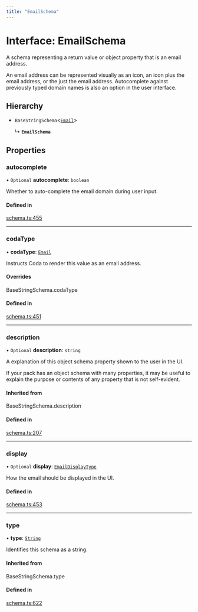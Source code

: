 ```yaml
---
title: "EmailSchema"
---
```

# Interface: EmailSchema

A schema representing a return value or object property that is an email address.

An email address can be represented visually as an icon, an icon plus the email address, or
the just the email address.  Autocomplete against previously typed domain names is
also an option in the user interface.

## Hierarchy

- `BaseStringSchema`<[`Email`](../enums/ValueHintType.md#email)\>

  ↳ **`EmailSchema`**

## Properties

### autocomplete

• `Optional` **autocomplete**: `boolean`

Whether to auto-complete the email domain during user input.

#### Defined in

[schema.ts:455](https://github.com/coda/packs-sdk/blob/main/schema.ts#L455)

___

### codaType

• **codaType**: [`Email`](../enums/ValueHintType.md#email)

Instructs Coda to render this value as an email address.

#### Overrides

BaseStringSchema.codaType

#### Defined in

[schema.ts:451](https://github.com/coda/packs-sdk/blob/main/schema.ts#L451)

___

### description

• `Optional` **description**: `string`

A explanation of this object schema property shown to the user in the UI.

If your pack has an object schema with many properties, it may be useful to
explain the purpose or contents of any property that is not self-evident.

#### Inherited from

BaseStringSchema.description

#### Defined in

[schema.ts:207](https://github.com/coda/packs-sdk/blob/main/schema.ts#L207)

___

### display

• `Optional` **display**: [`EmailDisplayType`](../enums/EmailDisplayType.md)

How the email should be displayed in the UI.

#### Defined in

[schema.ts:453](https://github.com/coda/packs-sdk/blob/main/schema.ts#L453)

___

### type

• **type**: [`String`](../enums/ValueType.md#string)

Identifies this schema as a string.

#### Inherited from

BaseStringSchema.type

#### Defined in

[schema.ts:622](https://github.com/coda/packs-sdk/blob/main/schema.ts#L622)
